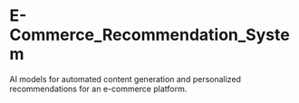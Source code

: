# E-Commerce_Recommendation_System
 AI models for automated content generation and personalized  recommendations for an e-commerce platform.
